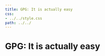 ```yaml
---
title: GPG: It is actually easy                                                        
css:
- ../../style.css                
path: ../../
---
```


# GPG: It is actually easy